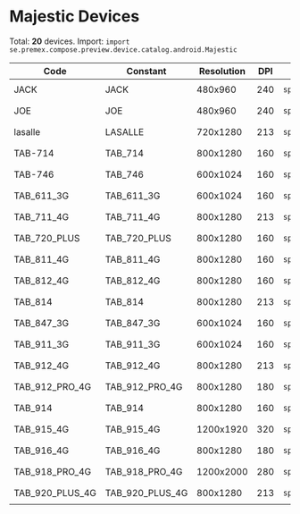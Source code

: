 # Majestic Devices

Total: **20** devices. Import: `import se.premex.compose.preview.device.catalog.android.Majestic`

| Code | Constant | Resolution | DPI | Compose Spec | Preview Usage |
|------|----------|------------|-----|-------------|---------------|
| JACK | JACK | 480x960 | 240 | `spec:width=480px,height=960px,dpi=240` | `@Preview(device = Majestic.JACK)` |
| JOE | JOE | 480x960 | 240 | `spec:width=480px,height=960px,dpi=240` | `@Preview(device = Majestic.JOE)` |
| lasalle | LASALLE | 720x1280 | 213 | `spec:width=720px,height=1280px,dpi=213` | `@Preview(device = Majestic.LASALLE)` |
| TAB-714 | TAB_714 | 800x1280 | 160 | `spec:width=800px,height=1280px,dpi=160` | `@Preview(device = Majestic.TAB_714)` |
| TAB-746 | TAB_746 | 600x1024 | 160 | `spec:width=600px,height=1024px,dpi=160` | `@Preview(device = Majestic.TAB_746)` |
| TAB_611_3G | TAB_611_3G | 600x1024 | 160 | `spec:width=600px,height=1024px,dpi=160` | `@Preview(device = Majestic.TAB_611_3G)` |
| TAB_711_4G | TAB_711_4G | 800x1280 | 213 | `spec:width=800px,height=1280px,dpi=213` | `@Preview(device = Majestic.TAB_711_4G)` |
| TAB_720_PLUS | TAB_720_PLUS | 800x1280 | 160 | `spec:width=800px,height=1280px,dpi=160` | `@Preview(device = Majestic.TAB_720_PLUS)` |
| TAB_811_4G | TAB_811_4G | 800x1280 | 160 | `spec:width=800px,height=1280px,dpi=160` | `@Preview(device = Majestic.TAB_811_4G)` |
| TAB_812_4G | TAB_812_4G | 800x1280 | 160 | `spec:width=800px,height=1280px,dpi=160` | `@Preview(device = Majestic.TAB_812_4G)` |
| TAB_814 | TAB_814 | 800x1280 | 213 | `spec:width=800px,height=1280px,dpi=213` | `@Preview(device = Majestic.TAB_814)` |
| TAB_847_3G | TAB_847_3G | 600x1024 | 160 | `spec:width=600px,height=1024px,dpi=160` | `@Preview(device = Majestic.TAB_847_3G)` |
| TAB_911_3G | TAB_911_3G | 600x1024 | 160 | `spec:width=600px,height=1024px,dpi=160` | `@Preview(device = Majestic.TAB_911_3G)` |
| TAB_912_4G | TAB_912_4G | 800x1280 | 213 | `spec:width=800px,height=1280px,dpi=213` | `@Preview(device = Majestic.TAB_912_4G)` |
| TAB_912_PRO_4G | TAB_912_PRO_4G | 800x1280 | 180 | `spec:width=800px,height=1280px,dpi=180` | `@Preview(device = Majestic.TAB_912_PRO_4G)` |
| TAB_914 | TAB_914 | 800x1280 | 160 | `spec:width=800px,height=1280px,dpi=160` | `@Preview(device = Majestic.TAB_914)` |
| TAB_915_4G | TAB_915_4G | 1200x1920 | 320 | `spec:width=1200px,height=1920px,dpi=320` | `@Preview(device = Majestic.TAB_915_4G)` |
| TAB_916_4G | TAB_916_4G | 800x1280 | 180 | `spec:width=800px,height=1280px,dpi=180` | `@Preview(device = Majestic.TAB_916_4G)` |
| TAB_918_PRO_4G | TAB_918_PRO_4G | 1200x2000 | 280 | `spec:width=1200px,height=2000px,dpi=280` | `@Preview(device = Majestic.TAB_918_PRO_4G)` |
| TAB_920_PLUS_4G | TAB_920_PLUS_4G | 800x1280 | 213 | `spec:width=800px,height=1280px,dpi=213` | `@Preview(device = Majestic.TAB_920_PLUS_4G)` |

<!-- Generated automatically. Do not edit manually. -->
